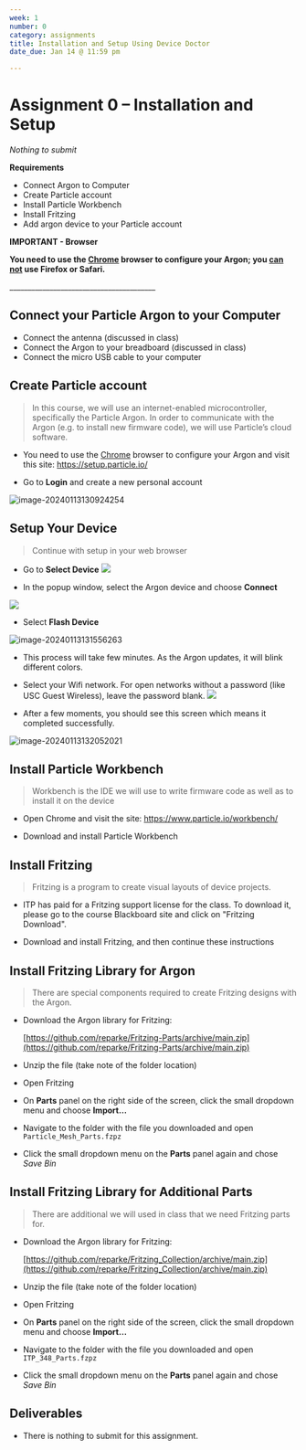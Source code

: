 ```yaml
---
week: 1
number: 0
category: assignments
title: Installation and Setup Using Device Doctor
date_due: Jan 14 @ 11:59 pm

---
```


Assignment 0 – Installation and Setup
=====================================

*Nothing to submit*

**Requirements**

-   Connect Argon to Computer
-   Create Particle account
-   Install Particle Workbench
-   Install Fritzing
-   Add argon device to your Particle account



**IMPORTANT - Browser**

**You need to use the [Chrome](https://www.google.com/chrome/) browser to configure your Argon; you <u>can not</u> use Firefox or Safari.** 

\_______________________________________\_

## Connect your Particle Argon to your Computer

- Connect the antenna (discussed in class)
- Connect the Argon to your breadboard (discussed in class)
- Connect the micro USB cable to your computer



Create Particle account
-----------------------

>   In this course, we will use an internet-enabled microcontroller,
>   specifically the Particle Argon. In order to communicate with the Argon
>   (e.g. to install new firmware code), we will use Particle’s cloud software.

-   You need to use the [Chrome](https://www.google.com/chrome/) browser to configure your Argon and visit this site:
     https://setup.particle.io/

-   Go to **Login** and create a new personal account

![image-20240113130924254](a0_installation_device_doctor.assets/image-20240113130924254.png)



Setup Your Device
-----------------------

>   Continue with setup in your web browser

- Go to **Select Device**
![](a0_installation_device_doctor.assets/image-20240113131404119.png)



- In the popup window, select the Argon device and choose **Connect**

![](a0_installation_device_doctor.assets/image-20240113131517014.png)

- Select **Flash Device**

![image-20240113131556263](a0_installation_device_doctor.assets/image-20240113131556263.png)

- This process will take few minutes. As the Argon updates, it will blink different colors.
- Select your Wifi network. For open networks without a password (like USC Guest Wireless), leave the password blank.
  ![](a0_installation_device_doctor.assets/image-20240113131824220.png)



- After a few moments, you should see this screen which means it completed successfully.

![image-20240113132052021](a0_installation_device_doctor.assets/image-20240113132052021.png)



Install Particle Workbench
--------------------------

>   Workbench is the IDE we will use to write firmware code as well as to
>   install it on the device

-   Open Chrome and visit the site:
    <https://www.particle.io/workbench/>

-   Download and install Particle Workbench

Install Fritzing
----------------

>   Fritzing is a program to create visual layouts of device projects.

-   ITP has paid for a Fritzing support license for the class. To download it, please go to the course Blackboard site and click on "Fritzing Download".

-   Download and install Fritzing, and then continue these instructions

Install Fritzing Library for Argon
----------------

>   There are special components required to create Fritzing designs with the Argon.

- Download the Argon library for Fritzing:

  [https://github.com/reparke/Fritzing-Parts/archive/main.zip](https://github.com/reparke/Fritzing-Parts/archive/main.zip)

- Unzip the file (take note of the folder location)

- Open Fritzing

- On **Parts** panel on the right side of the screen, click the small dropdown menu and choose **Import…**

- Navigate to the folder with the file you downloaded and open `Particle_Mesh_Parts.fzpz`

- Click the small dropdown menu on the **Parts** panel again and chose *Save Bin*

Install Fritzing Library for Additional Parts
----------------

>   There are additional we will used in class that we need Fritzing parts for.

- Download the Argon library for Fritzing:

  [https://github.com/reparke/Fritzing_Collection/archive/main.zip](https://github.com/reparke/Fritzing_Collection/archive/main.zip)

- Unzip the file (take note of the folder location)

- Open Fritzing

- On **Parts** panel on the right side of the screen, click the small dropdown menu and choose **Import…**

- Navigate to the folder with the file you downloaded and open `ITP_348_Parts.fzpz`

- Click the small dropdown menu on the **Parts** panel again and chose *Save Bin*

Deliverables
------------

- There is nothing to submit for this assignment.

